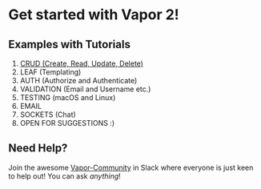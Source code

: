 # Get started with Vapor 2!
## Examples with Tutorials

1. [CRUD (Create, Read, Update, Delete)](/crud-example)
2. LEAF (Templating)
3. AUTH (Authorize and Authenticate)
4. VALIDATION (Email and Username etc.)
5. TESTING (macOS and Linux)
6. EMAIL
7. SOCKETS (Chat)
8. OPEN FOR SUGGESTIONS :)

## Need Help?
Join the awesome [Vapor-Community](http://vapor.team/) in Slack where everyone is just keen to help out! You can ask <i>anything</i>!
